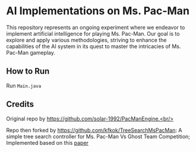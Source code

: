 # **AI Implementations on Ms. Pac-Man**

This repository represents an ongoing experiment where we endeavor to implement artificial intelligence for playing Ms. Pac-Man. Our goal is to explore and apply various methodologies, striving to enhance the capabilities of the AI system in its quest to master the intricacies of Ms. Pac-Man gameplay. 


## **How to Run**
Run `Main.java`


## **Credits**

Original repo by https://github.com/solar-1992/PacManEngine.<br/>

Repo then forked by https://github.com/kfkok/TreeSearchMsPacMan: A simple tree search controller for Ms. Pac-Man Vs Ghost Team Competition; Implemented based on this [paper](https://www.researchgate.net/publication/221157530_A_simple_tree_search_method_for_playing_Ms_Pac-Man)
